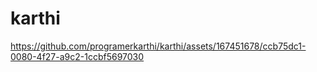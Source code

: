 # karthi

https://github.com/programerkarthi/karthi/assets/167451678/ccb75dc1-0080-4f27-a9c2-1ccbf5697030
